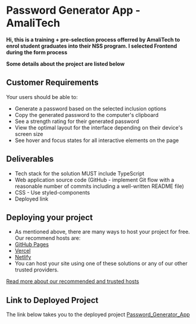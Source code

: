 # Password Generator App - AmaliTech

**Hi, this is a training + pre-selection process offerred by AmaliTech to enrol student graduates into their NSS program. I selected Frontend during the form process**

**Some details about the project are listed below**

## Customer Requirements
Your users should be able to:
- Generate a password based on the selected inclusion options
- Copy the generated password to the computer's clipboard
- See a strength rating for their generated password
- View the optimal layout for the interface depending on their device's screen size
- See hover and focus states for all interactive elements on the page

## Deliverables
- Tech stack for the solution MUST include TypeScript
- Web application source code (GitHub - implement Git flow with a reasonable number of
commits including a well-written README file)
- CSS - Use styled-components
- Deployed link

## Deploying your project
- As mentioned above, there are many ways to host your project for free. Our recommend
hosts are:
- [GitHub Pages](https://pages.github.com/ )
- [Vercel](https://vercel.com/ )
- [Netlify](https://www.netlify.com/ )
- You can host your site using one of these solutions or any of our other trusted providers.

[Read more about our recommended and trusted hosts](https://medium.com/frontend-mentor/frontend-mentor-trusted-hosting-providers-bf000dfebe)

## Link to Deployed Project
The link below takes you to the deployed project
[Password_Generator_App](https://password-generator-9dbs.onrender.com)